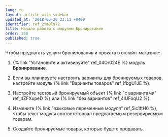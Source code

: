```yaml
---
lang: ru
layout: article_with_sidebar
updated_at: '2018-06-20 23:11 +0400'
identifier: ref_2Ym8l972
title: Начало работы с модулем Бронирование
order: 360
published: true
---
```

Чтобы предлагать услуги бронирования и проката в онлайн-магазине:

1.  {% link "Установите и активируйте" ref_04Or024E %} модуль **Бронирование**. 
    
2.  Если вы планируете настроить варианты для бронируемых товаров, настройте модуль {% link "Варианты товаров" ref_1fbgU1JE %}. 
    
3.  Настройте тестовый бронируемый объект {% link "с вариантами" ref_4ZFXupeD %} или {% link "без вариантов" ref_4lUFoqU2 %}. 
    
4.  Измените {% link "языковые переменные модуля" ref_5ic1ftH6 %}, чтобы текст модуля соответствовал предлагаемым резервируемым товарам.
   
5.  Создайте бронируемые товары, которые будете продавать.

